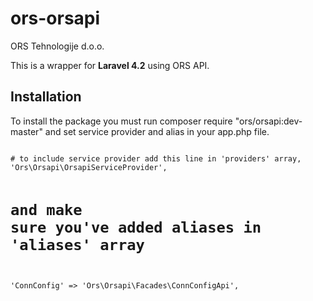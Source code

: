 # ors-orsapi
ORS Tehnologije d.o.o.

This is a wrapper for **Laravel 4.2** using ORS API.

## Installation

To install the package you must run composer require "ors/orsapi:dev-master" and set service provider and alias in your app.php file.

<code>
# to include service provider add this line in 'providers' array,
'Ors\Orsapi\OrsapiServiceProvider',

# and make sure you've added aliases in 'aliases' array
'ConnConfig'		=> 'Ors\Orsapi\Facades\ConnConfigApi',
</code>
